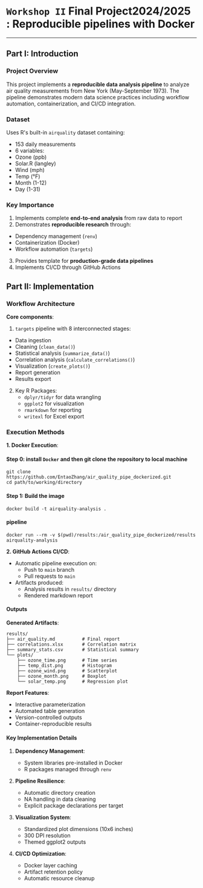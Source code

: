 # `Workshop II` Final Project2024/2025 : Reproducible pipelines with Docker

---

## Part I: Introduction
### Project Overview
This project implements a **reproducible data analysis pipeline** to analyze air quality measurements from New York (May-September 1973). The pipeline demonstrates modern data science practices including workflow automation, containerization, and CI/CD integration.

### Dataset
Uses R's built-in `airquality` dataset containing:
  - 153 daily measurements
  - 6 variables:
  - Ozone (ppb)
  - Solar.R (langley)
  - Wind (mph)
  - Temp (°F)
  - Month (1-12)
  - Day (1-31)

### Key Importance
1. Implements complete **end-to-end analysis** from raw data to report
2. Demonstrates **reproducible research** through:
  - Dependency management (`renv`)
   - Containerization (Docker)
   - Workflow automation (`targets`)
3. Provides template for **production-grade data pipelines**
4. Implements CI/CD through GitHub Actions

## Part II: Implementation

### Workflow Architecture
**Core components**:
1. `targets` pipeline with 8 interconnected stages:
  - Data ingestion
  - Cleaning (`clean_data()`)
   - Statistical analysis (`summarize_data()`)
   - Correlation analysis (`calculate_correlations()`)
   - Visualization (`create_plots()`)
   - Report generation
   - Results export

2. Key R Packages:
   - `dplyr/tidyr` for data wrangling
   - `ggplot2` for visualization
   - `rmarkdown` for reporting
   - `writexl` for Excel export

### Execution Methods
**1. Docker Execution**:


#### Step 0: install `Docker` and then git clone the repository to local machine
```{bash}
git clone https://github.com/EntaoZhang/air_quality_pipe_dockerized.git
cd path/to/working/directory
```

#### Step 1: Build the image
```{bash}
docker build -t airquality-analysis .
```

#### pipeline

```{bash}
docker run --rm -v $(pwd)/results:/air_quality_pipe_dockerized/results airquality-analysis
```

**2. GitHub Actions CI/CD**:
- Automatic pipeline execution on:
  - Push to `main` branch
  - Pull requests to `main`
- Artifacts produced:
  - Analysis results in `results/` directory
  - Rendered markdown report

#### Outputs
**Generated Artifacts**:
```
results/
├── air_quality.md          # Final report
├── correlations.xlsx       # Correlation matrix
├── summary_stats.csv       # Statistical summary
└── plots/
    ├── ozone_time.png      # Time series
    ├── temp_dist.png       # Histogram
    ├── ozone_wind.png      # Scatterplot
    ├── ozone_month.png     # Boxplot
    └── solar_temp.png      # Regression plot
```

**Report Features**:
- Interactive parameterization
- Automated table generation
- Version-controlled outputs
- Container-reproducible results

#### Key Implementation Details
1. **Dependency Management**:
   - System libraries pre-installed in Docker
   - R packages managed through `renv`

2. **Pipeline Resilience**:
   - Automatic directory creation
   - NA handling in data cleaning
   - Explicit package declarations per target

3. **Visualization System**:
   - Standardized plot dimensions (10x6 inches)
   - 300 DPI resolution
   - Themed ggplot2 outputs

4. **CI/CD Optimization**:
   - Docker layer caching
   - Artifact retention policy
   - Automatic resource cleanup
